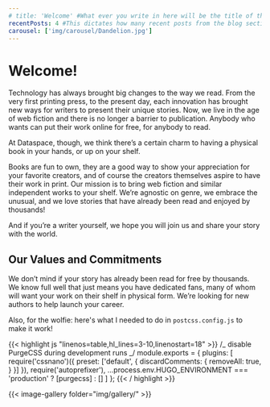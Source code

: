 ```yaml
---
# title: 'Welcome' #What ever you write in here will be the title of the page, i.e. the name you see in the tab.
recentPosts: 4 #This dictates how many recent posts from the blog section are shown on the landing page!
carousel: ['img/carousel/Dandelion.jpg']
---
```


# Welcome!

Technology has always brought big changes to the way we read. From the very first printing press, to the present day, each innovation has brought new ways for writers to present their unique stories. Now, we live in the age of web fiction and there is no longer a barrier to publication. Anybody who wants can put their work online for free, for anybody to read.

At Dataspace, though, we think there’s a certain charm to having a physical book in your hands, or up on your shelf.

Books are fun to own, they are a good way to show your appreciation for your favorite creators, and of course the creators themselves aspire to have their work in print.
Our mission is to bring web fiction and similar independent works to your shelf. We’re agnostic on genre, we embrace the unusual, and we love stories that have already been read and enjoyed by thousands!

And if you’re a writer yourself, we hope you will join us and share your story with the world.

## Our Values and Commitments

We don’t mind if your story has already been read for free by thousands. We know
full well that just means you have dedicated fans, many of whom will want your
work on their shelf in physical form. We’re looking for new authors to help
launch your career.

Also, for the wolfie: here's what I needed to do in `postcss.config.js` to make it work!

{{< highlight js "linenos=table,hl_lines=3-10,linenostart=18" >}}
/_ disable PurgeCSS during development runs _/
module.exports = {
plugins: [
require('cssnano')({
preset: ['default', {
discardComments: {
removeAll: true,
}
}]
}),
require('autoprefixer'),
...process.env.HUGO_ENVIRONMENT === 'production'
? [purgecss]
: []
]
};
{{< / highlight >}}

{{< image-gallery folder="img/gallery/" >}}
